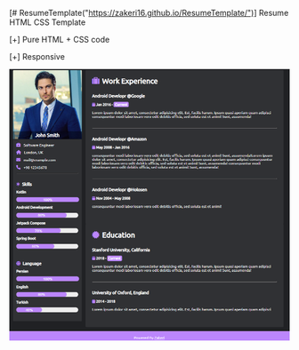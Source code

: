[# ResumeTemplate("https://zakeri16.github.io/ResumeTemplate/")]
Resume HTML CSS Template

[+] Pure HTML + CSS code

[+] Responsive

<img src="src/F.PNG"  align="center" />

